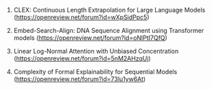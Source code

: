 1. CLEX: Continuous Length Extrapolation for Large Language Models (https://openreview.net/forum?id=wXpSidPpc5)

2. Embed-Search-Align: DNA Sequence Alignment using Transformer models (https://openreview.net/forum?id=oNlPtI7QfQ)

3. Linear Log-Normal Attention with Unbiased Concentration (https://openreview.net/forum?id=5nM2AHzqUj)

4. Complexity of Formal Explainability for Sequential Models (https://openreview.net/forum?id=73lu1yw6At)